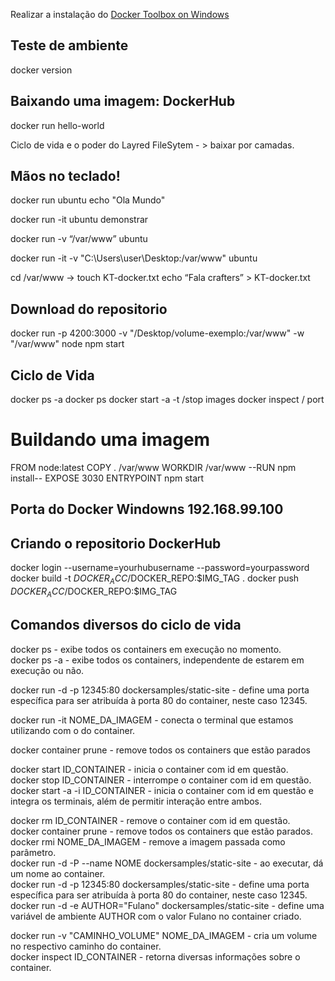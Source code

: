 Realizar a instalação do [Docker Toolbox on Windows](https://docs.docker.com/docker-for-windows/)

## Teste de ambiente
docker version 

## Baixando uma imagem: DockerHub
docker run hello-world <br/>

Ciclo de vida e o poder do Layred FileSytem - > baixar por camadas.<br/>

## Mãos no teclado!
docker run ubuntu echo "Ola Mundo"<br/>

docker run -it ubuntu  demonstrar<br/>

docker run -v “/var/www” ubuntu<br/>

docker run -it -v "C:\Users\user\Desktop:/var/www" ubuntu

cd /var/www -> touch KT-docker.txt echo “Fala crafters” > KT-docker.txt

## Download do repositorio

docker run -p 4200:3000 -v "/Desktop/volume-exemplo:/var/www" -w "/var/www" node npm start

## Ciclo de Vida
docker ps -a
docker ps
docker start -a -t /stop images
docker inspect / port

# Buildando uma imagem

  FROM node:latest
  COPY . /var/www
  WORKDIR /var/www
  --RUN npm install--
  EXPOSE 3030
  ENTRYPOINT npm start
  
## Porta do Docker Windowns 192.168.99.100

## Criando o repositorio DockerHub

docker login --username=yourhubusername --password=yourpassword
docker build -t $DOCKER_ACC/$DOCKER_REPO:$IMG_TAG .
docker push $DOCKER_ACC/$DOCKER_REPO:$IMG_TAG


## Comandos diversos do ciclo de vida

docker ps - exibe todos os containers em execução no momento.<br/>
docker ps -a - exibe todos os containers, independente de estarem em execução ou não.<br/>

docker run -d -p 12345:80 dockersamples/static-site - define uma porta específica para ser atribuída à porta 80 do container, neste caso 12345.<br/>

docker run -it NOME_DA_IMAGEM - conecta o terminal que estamos utilizando com o do container.<br/>

docker container prune - remove todos os containers que estão parados<br/>

docker start ID_CONTAINER - inicia o container com id em questão.<br/>
docker stop ID_CONTAINER - interrompe o container com id em questão.<br/>
docker start -a -i ID_CONTAINER - inicia o container com id em questão e integra os terminais, além de permitir interação entre ambos.<br/>

docker rm ID_CONTAINER - remove o container com id em questão.<br/>
docker container prune - remove todos os containers que estão parados.<br/>
docker rmi NOME_DA_IMAGEM - remove a imagem passada como parâmetro.<br/>
docker run -d -P --name NOME dockersamples/static-site - ao executar, dá um nome ao container.<br/>
docker run -d -p 12345:80 dockersamples/static-site - define uma porta específica para ser atribuída à porta 80 do container, neste caso 12345.<br/>
docker run -d -e AUTHOR="Fulano" dockersamples/static-site - define uma variável de ambiente AUTHOR com o valor Fulano no container criado.<br/>

docker run -v "CAMINHO_VOLUME" NOME_DA_IMAGEM - cria um volume no respectivo caminho do container.<br/>
docker inspect ID_CONTAINER - retorna diversas informações sobre o container.<br/>






